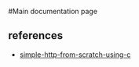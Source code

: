 #Main documentation page

## references
- [simple-http-from-scratch-using-c](https://dev.to/jeffreythecoder/how-i-built-a-simple-http-server-from-scratch-using-c-739)